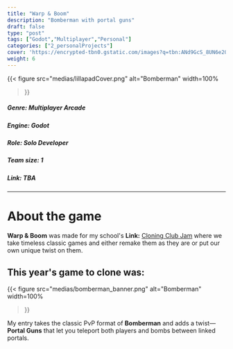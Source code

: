 ```yaml
---
title: "Warp & Boom"
description: "Bomberman with portal guns"
draft: false
type: "post"
tags: ["Godot","Multiplayer","Personal"]
categories: ["2_personalProjects"]
cover: 'https://encrypted-tbn0.gstatic.com/images?q=tbn:ANd9GcS_8UN6e2O0DfZcvcgySvYIAn3ukQBikKNFWg&s'
weight: 6
---
```



{{< figure 
src="medias/lillapadCover.png" 
alt="Bomberman"
width=100%
>}}

##### **Genre:** Multiplayer Arcade
#####  **Engine:** Godot
#####  **Role:** Solo Developer
##### **Team size:** 1
#####  **Link:** *TBA*
---

# About the game

**Warp & Boom** was made for my school's **Link:** <a href="https://itch.io/jam/cloning-club-2025" target="_blank">Cloning Club Jam</a>  where we take timeless classic games and either remake them as they are or put our own unique twist on them.

## This year's game to clone was:


{{< figure 
src="medias/bomberman_banner.png" 
alt="Bomberman"
width=100%
>}}


My entry takes the classic PvP format of **Bomberman** and adds a twist—**Portal Guns** that let you teleport both players and bombs between linked portals.